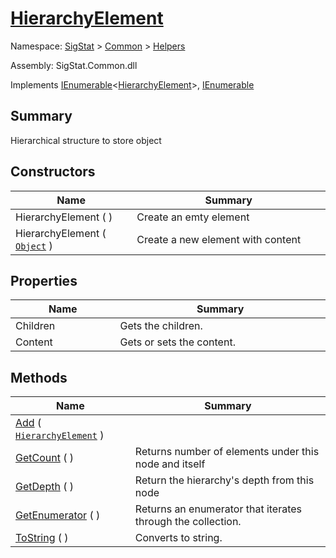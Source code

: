 # [HierarchyElement](./HierarchyElement.md)

Namespace: [SigStat]() > [Common](./../README.md) > [Helpers](./README.md)

Assembly: SigStat.Common.dll

Implements [IEnumerable](https://docs.microsoft.com/en-us/dotnet/api/System.Collections.Generic.IEnumerable-1)\<[HierarchyElement](./HierarchyElement.md)>, [IEnumerable](https://docs.microsoft.com/en-us/dotnet/api/System.Collections.IEnumerable)

## Summary
Hierarchical structure to store object

## Constructors

| Name<div><a href="#"><img width=225></a></div> | Summary<div><a href="#"><img width=525></a></div> | 
| --- | --- | 
| HierarchyElement (  ) | Create an emty element | 
| HierarchyElement ( [`Object`](https://docs.microsoft.com/en-us/dotnet/api/System.Object) ) | Create a new element with content | 


## Properties

| Name<div><a href="#"><img width=225></a></div> | Summary<div><a href="#"><img width=525></a></div> | 
| --- | --- | 
| Children | Gets the children. | 
| Content | Gets or sets the content. | 


## Methods

| Name<div><a href="#"><img width=225></a></div> | Summary<div><a href="#"><img width=525></a></div> | 
| --- | --- | 
| [Add](./Methods/HierarchyElement--Add.md) ( [`HierarchyElement`](./HierarchyElement.md) ) |  | 
| [GetCount](./Methods/HierarchyElement--GetCount.md) (  ) | Returns number of elements under this node and itself | 
| [GetDepth](./Methods/HierarchyElement--GetDepth.md) (  ) | Return the hierarchy's depth from this node | 
| [GetEnumerator](./Methods/HierarchyElement--GetEnumerator.md) (  ) | Returns an enumerator that iterates through the collection. | 
| [ToString](./Methods/HierarchyElement--ToString.md) (  ) | Converts to string. | 



